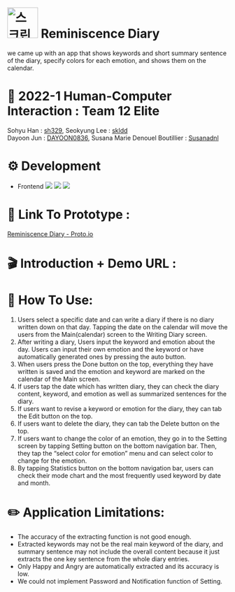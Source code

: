 # <img width="70" alt="스크린샷 2022-06-07 오후 7 09 05" src="https://user-images.githubusercontent.com/58158103/172359892-4d07081f-ce45-4197-a4e1-fe8ed402248f.png"> Reminiscence Diary
we came up with an app that shows keywords and short summary sentence of the diary, specify colors for each emotion, and shows them on the calendar.
# 👏 2022-1 Human-Computer Interaction : Team 12 Elite
Sohyu Han : [sh329](https://github.com/sh329), Seokyung Lee : [skldd](https://github.com/skldd)</br>
Dayoon Jun : [DAYOON0836](https://github.com/DAYOON0836), Susana Marie Denouel Boutillier : [Susanadnl](https://github.com/Susanadnl)</br>
# ⚙️ Development
* Frontend <img src="https://img.shields.io/badge/React native-61DAFB? style=flat&logo=React&logoColor=white"/> <img src="https://img.shields.io/badge/Expo-000020? style=flat&logo=Expo&logoColor=white"/> <img src="https://img.shields.io/badge/Android-3DDC84? style=flat&logo=Android&logoColor=white"/></br>
# 📎 Link To Prototype :
[Reminiscence Diary - Proto.io](https://share.proto.io/F4PKA5/)
# 🎬 Introduction + Demo URL : 
# 🔎 How To Use:
1.	Users select a specific date and can write a diary if there is no diary written down on that day. Tapping the date on the calendar will move the users from the Main(calendar) screen to the Writing Diary screen.
2.	After writing a diary, Users input the keyword and emotion about the day. Users can input their own emotion and the keyword or have automatically generated ones by pressing the auto button.
3.	When users press the Done button on the top, everything they have written is saved and the emotion and keyword are marked on the calendar of the Main screen.
4.	If users tap the date which has written diary, they can check the diary content, keyword, and emotion as well as summarized sentences for the diary.
5.	If users want to revise a keyword or emotion for the diary, they can tab the Edit button on the top.
6.	If users want to delete the diary, they can tab the Delete button on the top.
7.	If users want to change the color of an emotion, they go in to the Setting screen by tapping Setting button on the bottom navigation bar. Then, they tap the “select color for emotion” menu and can select color to change for the emotion.
8.	By tapping Statistics button on the bottom navigation bar, users can check their mode chart and the most frequently used keyword by date and month.</br>
# ✏️ Application Limitations:
<ul type="disc">
<li> The accuracy of the extracting function is not good enough. </li>
<li> Extracted keywords may not be the real main keyword of the diary, and summary sentence may not include the overall content because it just extracts the one key sentence from the whole diary entries. </li>
<li> Only Happy and Angry are automatically extracted and its accuracy is low. </li>
<li> We could not implement Password and Notification function of Setting. </li>


